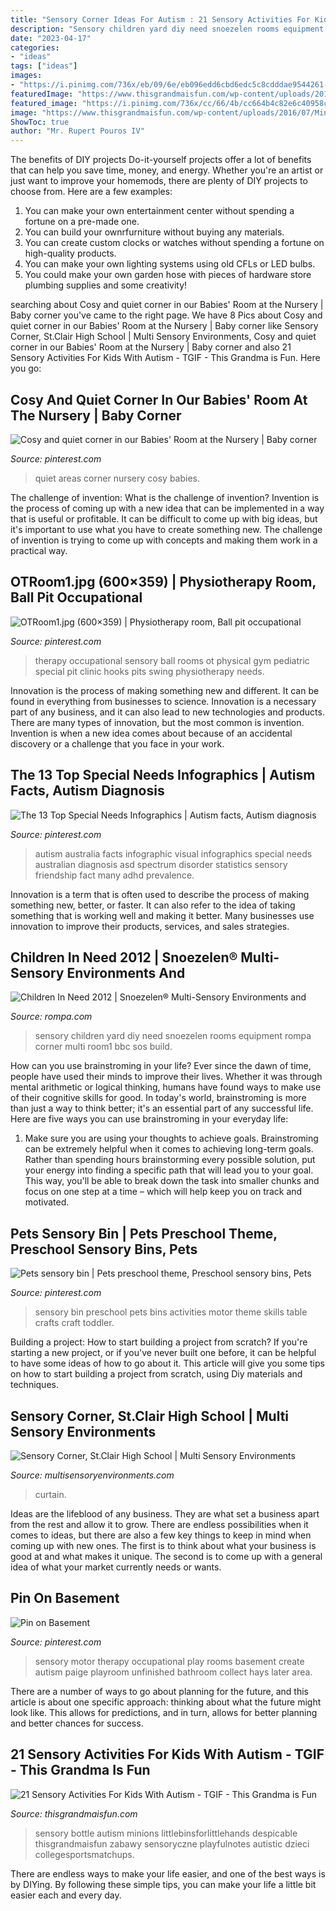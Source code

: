```yaml
---
title: "Sensory Corner Ideas For Autism : 21 Sensory Activities For Kids With Autism"
description: "Sensory children yard diy need snoezelen rooms equipment rompa corner multi room1 bbc sos build"
date: "2023-04-17"
categories:
- "ideas"
tags: ["ideas"]
images:
- "https://i.pinimg.com/736x/eb/09/6e/eb096edd6cbd6edc5c8cdddae9544261--autism-facts-autism-sensory.jpg"
featuredImage: "https://www.thisgrandmaisfun.com/wp-content/uploads/2016/07/Minion-Bottle.jpg"
featured_image: "https://i.pinimg.com/736x/cc/66/4b/cc664b4c82e6c40958ce14f0a8a28069.jpg"
image: "https://www.thisgrandmaisfun.com/wp-content/uploads/2016/07/Minion-Bottle.jpg"
ShowToc: true
author: "Mr. Rupert Pouros IV"
---
```



The benefits of DIY projects
Do-it-yourself projects offer a lot of benefits that can help you save time, money, and energy. Whether you're an artist or just want to improve your homemods, there are plenty of DIY projects to choose from. Here are a few examples: 
1. You can make your own entertainment center without spending a fortune on a pre-made one. 
2. You can build your ownrfurniture without buying any materials. 
3. You can create custom clocks or watches without spending a fortune on high-quality products. 
4. You can make your own lighting systems using old CFLs or LED bulbs. 
5. You could make your own garden hose with pieces of hardware store plumbing supplies and some creativity!

	

		
searching about Cosy and quiet corner in our Babies&#039; Room at the Nursery | Baby corner you've came to the right page. We have 8 Pics about Cosy and quiet corner in our Babies&#039; Room at the Nursery | Baby corner like Sensory Corner, St.Clair High School | Multi Sensory Environments, Cosy and quiet corner in our Babies&#039; Room at the Nursery | Baby corner and also 21 Sensory Activities For Kids With Autism - TGIF - This Grandma is Fun. Here you go:
		
    
## Cosy And Quiet Corner In Our Babies&#039; Room At The Nursery | Baby Corner

<img loading=lazy src="https://i.pinimg.com/736x/be/2d/4a/be2d4a4db5b9541c4c1000573ba3420b--play-areas-baby-rooms.jpg" onerror="this.onerror=null;this.src='https://tse1.mm.bing.net/th?id=OIP.VOOEidcJZZQycUVa4qy6-wHaFh&amp;pid=15.1';" alt="Cosy and quiet corner in our Babies&#039; Room at the Nursery | Baby corner">

_Source: pinterest.com_

>quiet areas corner nursery cosy babies. 

	

The challenge of invention: What is the challenge of invention?
Invention is the process of coming up with a new idea that can be implemented in a way that is useful or profitable. It can be difficult to come up with big ideas, but it's important to use what you have to create something new. The challenge of invention is trying to come up with concepts and making them work in a practical way.

    
## OTRoom1.jpg (600×359) | Physiotherapy Room, Ball Pit Occupational

<img loading=lazy src="https://i.pinimg.com/736x/ce/02/5f/ce025f24c43b2e8c5c5020730464b75c--ball-pits-wall-hooks.jpg" onerror="this.onerror=null;this.src='https://tse2.mm.bing.net/th?id=OIP.mVrFF0_Kos50kTTsg6ulPAHaEb&amp;pid=15.1';" alt="OTRoom1.jpg (600×359) | Physiotherapy room, Ball pit occupational">

_Source: pinterest.com_

>therapy occupational sensory ball rooms ot physical gym pediatric special pit clinic hooks pits swing physiotherapy needs. 

	

Innovation is the process of making something new and different. It can be found in everything from businesses to science. Innovation is a necessary part of any business, and it can also lead to new technologies and products. There are many types of innovation, but the most common is invention. Invention is when a new idea comes about because of an accidental discovery or a challenge that you face in your work.

    
## The 13 Top Special Needs Infographics | Autism Facts, Autism Diagnosis

<img loading=lazy src="https://i.pinimg.com/736x/eb/09/6e/eb096edd6cbd6edc5c8cdddae9544261--autism-facts-autism-sensory.jpg" onerror="this.onerror=null;this.src='https://tse1.mm.bing.net/th?id=OIP.Bu2M9HWmsSUaGOcqkhKs_gHaKe&amp;pid=15.1';" alt="The 13 Top Special Needs Infographics | Autism facts, Autism diagnosis">

_Source: pinterest.com_

>autism australia facts infographic visual infographics special needs australian diagnosis asd spectrum disorder statistics sensory friendship fact many adhd prevalence. 

	

Innovation is a term that is often used to describe the process of making something new, better, or faster. It can also refer to the idea of taking something that is working well and making it better. Many businesses use innovation to improve their products, services, and sales strategies.

    
## Children In Need 2012 | Snoezelen® Multi-Sensory Environments And

<img loading=lazy src="http://www.rompa.com/media/images/the_yard/gallery/the_yard_sensory_room1.jpg" onerror="this.onerror=null;this.src='https://tse1.mm.bing.net/th?id=OIP.Pdsbi5HpoWqcsizw2Gd5pwHaE7&amp;pid=15.1';" alt="Children In Need 2012 | Snoezelen® Multi-Sensory Environments and">

_Source: rompa.com_

>sensory children yard diy need snoezelen rooms equipment rompa corner multi room1 bbc sos build. 

	

How can you use brainstroming in your life?
Ever since the dawn of time, people have used their minds to improve their lives. Whether it was through mental arithmetic or logical thinking, humans have found ways to make use of their cognitive skills for good. In today's world, brainstroming is more than just a way to think better; it's an essential part of any successful life. Here are five ways you can use brainstroming in your everyday life: 
1) Make sure you are using your thoughts to achieve goals. Brainstroming can be extremely helpful when it comes to achieving long-term goals. Rather than spending hours brainstorming every possible solution, put your energy into finding a specific path that will lead you to your goal. This way, you'll be able to break down the task into smaller chunks and focus on one step at a time – which will help keep you on track and motivated.

    
## Pets Sensory Bin | Pets Preschool Theme, Preschool Sensory Bins, Pets

<img loading=lazy src="https://i.pinimg.com/736x/cc/66/4b/cc664b4c82e6c40958ce14f0a8a28069.jpg" onerror="this.onerror=null;this.src='https://tse3.mm.bing.net/th?id=OIP.WzXof9TO5rXyp6B-uL6CKwHaJ3&amp;pid=15.1';" alt="Pets sensory bin | Pets preschool theme, Preschool sensory bins, Pets">

_Source: pinterest.com_

>sensory bin preschool pets bins activities motor theme skills table crafts craft toddler. 

	

Building a project: How to start building a project from scratch?
If you're starting a new project, or if you've never built one before, it can be helpful to have some ideas of how to go about it. This article will give you some tips on how to start building a project from scratch, using Diy materials and techniques.

    
## Sensory Corner, St.Clair High School | Multi Sensory Environments

<img loading=lazy src="http://www.multisensoryenvironments.com/wp-content/uploads/2016/01/Sensory-Corner-Chatham.jpg" onerror="this.onerror=null;this.src='https://tse3.mm.bing.net/th?id=OIP.SsjiqgHwLL4qE6QUcnLmFwHaJ4&amp;pid=15.1';" alt="Sensory Corner, St.Clair High School | Multi Sensory Environments">

_Source: multisensoryenvironments.com_

>curtain. 

	

Ideas are the lifeblood of any business. They are what set a business apart from the rest and allow it to grow. There are endless possibilities when it comes to ideas, but there are also a few key things to keep in mind when coming up with new ones. The first is to think about what your business is good at and what makes it unique. The second is to come up with a general idea of what your market currently needs or wants.

    
## Pin On Basement

<img loading=lazy src="https://i.pinimg.com/736x/2a/1d/25/2a1d25c9a37d7c21dc7cfc3a1b5178d0.jpg" onerror="this.onerror=null;this.src='https://tse3.mm.bing.net/th?id=OIP.2w147cPCZKDumK9OrEkKtAHaJ3&amp;pid=15.1';" alt="Pin on Basement">

_Source: pinterest.com_

>sensory motor therapy occupational play rooms basement create autism paige playroom unfinished bathroom collect hays later area. 

	

There are a number of ways to go about planning for the future, and this article is about one specific approach: thinking about what the future might look like. This allows for predictions, and in turn, allows for better planning and better chances for success.

    
## 21 Sensory Activities For Kids With Autism - TGIF - This Grandma Is Fun

<img loading=lazy src="https://www.thisgrandmaisfun.com/wp-content/uploads/2016/07/Minion-Bottle.jpg" onerror="this.onerror=null;this.src='https://tse3.mm.bing.net/th?id=OIP.pGVuZbS_ILvJ2eFwJtMwWAHaLe&amp;pid=15.1';" alt="21 Sensory Activities For Kids With Autism - TGIF - This Grandma is Fun">

_Source: thisgrandmaisfun.com_

>sensory bottle autism minions littlebinsforlittlehands despicable thisgrandmaisfun zabawy sensoryczne playfulnotes autistic dzieci collegesportsmatchups. 

	

There are endless ways to make your life easier, and one of the best ways is by DIYing. By following these simple tips, you can make your life a little bit easier each and every day.

